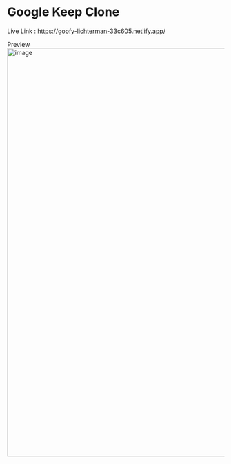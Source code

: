 # Google Keep Clone 
Live Link : https://goofy-lichterman-33c605.netlify.app/

Preview 
<img width="948" alt="image" src="https://github.com/KapilSharma547/googleKeep-reactApp/assets/91355300/fb39c7b2-a68b-4085-9ba5-ee23ac1b2e56">
